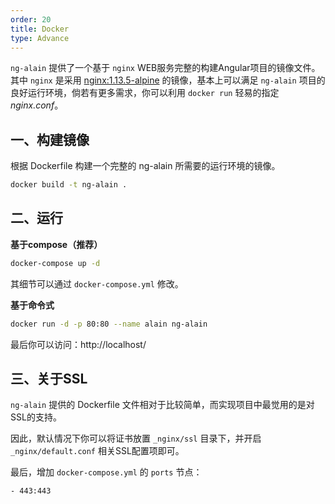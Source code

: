 ```yaml
---
order: 20
title: Docker
type: Advance
---
```


`ng-alain` 提供了一个基于 `nginx` WEB服务完整的构建Angular项目的镜像文件。其中 `nginx` 是采用 [nginx:1.13.5-alpine](https://github.com/nginxinc/docker-nginx/blob/master/mainline/alpine/Dockerfile) 的镜像，基本上可以满足 `ng-alain` 项目的良好运行环境，倘若有更多需求，你可以利用 `docker run` 轻易的指定 *nginx.conf*。

## 一、构建镜像

根据 Dockerfile 构建一个完整的 ng-alain 所需要的运行环境的镜像。

```bash
docker build -t ng-alain .
```

## 二、运行

**基于compose（推荐）**

```bash
docker-compose up -d
```

其细节可以通过 `docker-compose.yml` 修改。

**基于命令式**

```bash
docker run -d -p 80:80 --name alain ng-alain
```

最后你可以访问：http://localhost/

## 三、关于SSL

`ng-alain` 提供的 Dockerfile 文件相对于比较简单，而实现项目中最觉用的是对SSL的支持。

因此，默认情况下你可以将证书放置 `_nginx/ssl` 目录下，并开启 `_nginx/default.conf` 相关SSL配置项即可。

最后，增加 `docker-compose.yml` 的 `ports` 节点：

```
- 443:443
```
